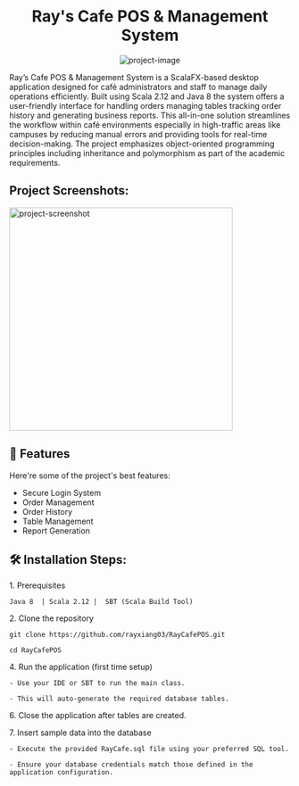 <h1 align="center" id="title">Ray's Cafe POS &amp; Management System</h1>

<p align="center"><img src="https://socialify.git.ci/rayxiang03/RayCafePOS/image?font=Inter&amp;language=1&amp;name=1&amp;owner=1&amp;pattern=Signal&amp;stargazers=1&amp;theme=Auto" alt="project-image"></p>

<p id="description">Ray’s Cafe POS &amp; Management System is a ScalaFX-based desktop application designed for café administrators and staff to manage daily operations efficiently. Built using Scala 2.12 and Java 8 the system offers a user-friendly interface for handling orders managing tables tracking order history and generating business reports. This all-in-one solution streamlines the workflow within café environments especially in high-traffic areas like campuses by reducing manual errors and providing tools for real-time decision-making. The project emphasizes object-oriented programming principles including inheritance and polymorphism as part of the academic requirements.</p>

<h2>Project Screenshots:</h2>

<img src="assets/login-page.gif" alt="project-screenshot" width="400" height="400/">
  
<h2>🧐 Features</h2>

Here're some of the project's best features:

*   Secure Login System
*   Order Management
*   Order History
*   Table Management
*   Report Generation

<h2>🛠️ Installation Steps:</h2>

<p>1. Prerequisites</p>

```
Java 8  | Scala 2.12 |  SBT (Scala Build Tool)
```

<p>2. Clone the repository</p>

```
git clone https://github.com/rayxiang03/RayCafePOS.git
```

```
cd RayCafePOS
```

<p>4. Run the application (first time setup)</p>

```
- Use your IDE or SBT to run the main class.
```

```
- This will auto-generate the required database tables.
```

<p>6. Close the application after tables are created.</p>

<p>7. Insert sample data into the database</p>

```
- Execute the provided RayCafe.sql file using your preferred SQL tool.
```

```
- Ensure your database credentials match those defined in the application configuration.
```
